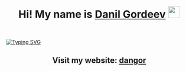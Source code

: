 <h1 align="center">Hi! My name is <a href="https://dangor.ru/" target="_blank">Danil Gordeev</a> 
<img src="https://github.com/blackcater/blackcater/raw/main/images/Hi.gif" height="32"/></h1>
<br>

[![Typing SVG](https://readme-typing-svg.herokuapp.com?size=30&duration=4000&color=CB504C&center=true&width=820&lines=I'm%20a%20frontend%20developer)](https://git.io/typing-svg)
<h2 align="center">Visit my website: <a href="https://dangor.ru/" target="_blank">dangor</a> 

